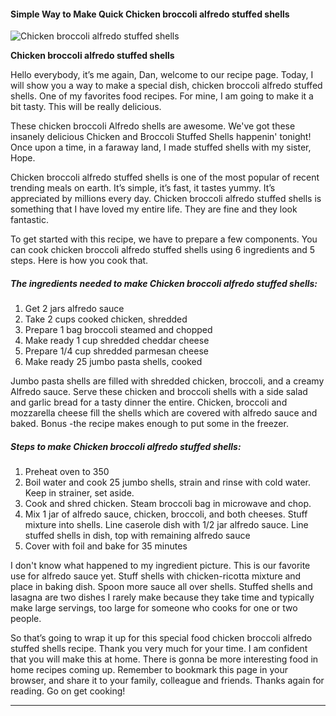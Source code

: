             

#### Simple Way to Make Quick Chicken broccoli alfredo stuffed shells

![Chicken broccoli alfredo stuffed shells](https://img-global.cpcdn.com/recipes/ecb4bbcaed69021b/751x532cq70/chicken-broccoli-alfredo-stuffed-shells-recipe-main-photo.jpg)

**Chicken broccoli alfredo stuffed shells**

Hello everybody, it’s me again, Dan, welcome to our recipe page. Today, I will show you a way to make a special dish, chicken broccoli alfredo stuffed shells. One of my favorites food recipes. For mine, I am going to make it a bit tasty. This will be really delicious.

These chicken broccoli Alfredo shells are awesome. We've got these insanely delicious Chicken and Broccoli Stuffed Shells happenin' tonight! Once upon a time, in a faraway land, I made stuffed shells with my sister, Hope.

Chicken broccoli alfredo stuffed shells is one of the most popular of recent trending meals on earth. It’s simple, it’s fast, it tastes yummy. It’s appreciated by millions every day. Chicken broccoli alfredo stuffed shells is something that I have loved my entire life. They are fine and they look fantastic.

To get started with this recipe, we have to prepare a few components. You can cook chicken broccoli alfredo stuffed shells using 6 ingredients and 5 steps. Here is how you cook that.

##### The ingredients needed to make Chicken broccoli alfredo stuffed shells:

1.  Get 2 jars alfredo sauce
2.  Take 2 cups cooked chicken, shredded
3.  Prepare 1 bag broccoli steamed and chopped
4.  Make ready 1 cup shredded cheddar cheese
5.  Prepare 1/4 cup shredded parmesan cheese
6.  Make ready 25 jumbo pasta shells, cooked

Jumbo pasta shells are filled with shredded chicken, broccoli, and a creamy Alfredo sauce. Serve these chicken and broccoli shells with a side salad and garlic bread for a tasty dinner the entire. Chicken, broccoli and mozzarella cheese fill the shells which are covered with alfredo sauce and baked. Bonus -the recipe makes enough to put some in the freezer.

##### Steps to make Chicken broccoli alfredo stuffed shells:

1.  Preheat oven to 350
2.  Boil water and cook 25 jumbo shells, strain and rinse with cold water. Keep in strainer, set aside.
3.  Cook and shred chicken. Steam broccoli bag in microwave and chop.
4.  Mix 1 jar of alfredo sauce, chicken, broccoli, and both cheeses. Stuff mixture into shells. Line caserole dish with 1/2 jar alfredo sauce. Line stuffed shells in dish, top with remaining alfredo sauce
5.  Cover with foil and bake for 35 minutes

I don't know what happened to my ingredient picture. This is our favorite use for alfredo sauce yet. Stuff shells with chicken-ricotta mixture and place in baking dish. Spoon more sauce all over shells. Stuffed shells and lasagna are two dishes I rarely make because they take time and typically make large servings, too large for someone who cooks for one or two people.

So that’s going to wrap it up for this special food chicken broccoli alfredo stuffed shells recipe. Thank you very much for your time. I am confident that you will make this at home. There is gonna be more interesting food in home recipes coming up. Remember to bookmark this page in your browser, and share it to your family, colleague and friends. Thanks again for reading. Go on get cooking!

* * *